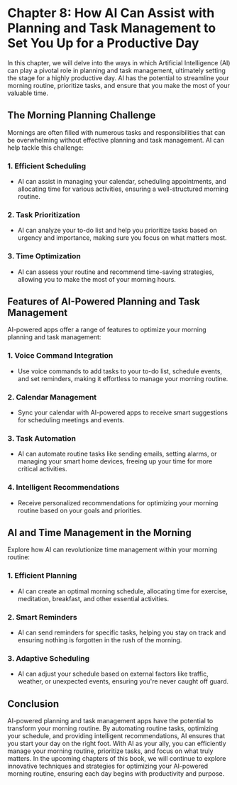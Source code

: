 Chapter 8: How AI Can Assist with Planning and Task Management to Set You Up for a Productive Day
=================================================================================================

In this chapter, we will delve into the ways in which Artificial Intelligence (AI) can play a pivotal role in planning and task management, ultimately setting the stage for a highly productive day. AI has the potential to streamline your morning routine, prioritize tasks, and ensure that you make the most of your valuable time.

**The Morning Planning Challenge**
----------------------------------

Mornings are often filled with numerous tasks and responsibilities that can be overwhelming without effective planning and task management. AI can help tackle this challenge:

### **1. Efficient Scheduling**

* AI can assist in managing your calendar, scheduling appointments, and allocating time for various activities, ensuring a well-structured morning routine.

### **2. Task Prioritization**

* AI can analyze your to-do list and help you prioritize tasks based on urgency and importance, making sure you focus on what matters most.

### **3. Time Optimization**

* AI can assess your routine and recommend time-saving strategies, allowing you to make the most of your morning hours.

**Features of AI-Powered Planning and Task Management**
-------------------------------------------------------

AI-powered apps offer a range of features to optimize your morning planning and task management:

### **1. Voice Command Integration**

* Use voice commands to add tasks to your to-do list, schedule events, and set reminders, making it effortless to manage your morning routine.

### **2. Calendar Management**

* Sync your calendar with AI-powered apps to receive smart suggestions for scheduling meetings and events.

### **3. Task Automation**

* AI can automate routine tasks like sending emails, setting alarms, or managing your smart home devices, freeing up your time for more critical activities.

### **4. Intelligent Recommendations**

* Receive personalized recommendations for optimizing your morning routine based on your goals and priorities.

**AI and Time Management in the Morning**
-----------------------------------------

Explore how AI can revolutionize time management within your morning routine:

### **1. Efficient Planning**

* AI can create an optimal morning schedule, allocating time for exercise, meditation, breakfast, and other essential activities.

### **2. Smart Reminders**

* AI can send reminders for specific tasks, helping you stay on track and ensuring nothing is forgotten in the rush of the morning.

### **3. Adaptive Scheduling**

* AI can adjust your schedule based on external factors like traffic, weather, or unexpected events, ensuring you're never caught off guard.

**Conclusion**
--------------

AI-powered planning and task management apps have the potential to transform your morning routine. By automating routine tasks, optimizing your schedule, and providing intelligent recommendations, AI ensures that you start your day on the right foot. With AI as your ally, you can efficiently manage your morning routine, prioritize tasks, and focus on what truly matters. In the upcoming chapters of this book, we will continue to explore innovative techniques and strategies for optimizing your AI-powered morning routine, ensuring each day begins with productivity and purpose.
